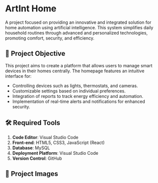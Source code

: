 # ArtInt Home
A project focused on providing an innovative and integrated solution for home automation using artificial intelligence. This system simplifies daily household routines through advanced and personalized technologies, promoting comfort, security, and efficiency.  


## 🎯 **Project Objective**  
This project aims to create a platform that allows users to manage smart devices in their homes centrally. The homepage features an intuitive interface for:  
- Controlling devices such as lights, thermostats, and cameras.  
- Customizable settings based on individual preferences.  
- Integration of reports to track energy efficiency and automation.  
- Implementation of real-time alerts and notifications for enhanced security.  


## 🛠 **Required Tools**  
1. **Code Editor**: Visual Studio Code  
2. **Front-end**: HTML5, CSS3, JavaScript (React)   
4. **Database**: MySQL  
5. **Deployment Platform**: Visual Studio Code
6. **Version Control**: GitHub  


## 🚀 **Project Images**  

